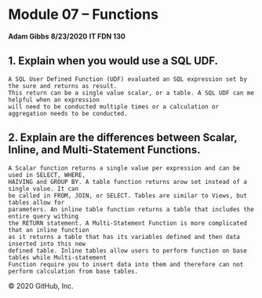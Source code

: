 # Module 07 – Functions

**Adam Gibbs**
**8/23/2020**
**IT FDN 130**


## 1.	Explain when you would use a SQL UDF.
```
A SQL User Defined Function (UDF) evaluated an SQL expression set by the sure and returns as result. 
This return can be a single value scalar, or a table. A SQL UDF can me helpful when an expression 
will need to be conducted multiple times or a calculation or aggregation needs to be conducted. 
```

## 2.	Explain are the differences between Scalar, Inline, and Multi-Statement Functions.

```
A Scalar function returns a single value per expression and can be used in SELECT, WHERE, 
HAIVING and GROUP BY. A table function returns arow set instead of a single value. It can 
be called in FROM, JOIN, or SELECT. Tables are similar to Views, but tables allow for 
parameters. An inline table function returns a table that includes the entire query withing 
the RETURN statement. A Multi-Statement Function is more complicated that an inline function 
as it returns a table that has its variables defined and then data inserted into this new 
defined table. Inline tables allow users to perform function on base tables while Multi-statement
Function require you to insert data into them and therefore can not perform calculation from base tables. 
```
© 2020 GitHub, Inc.

